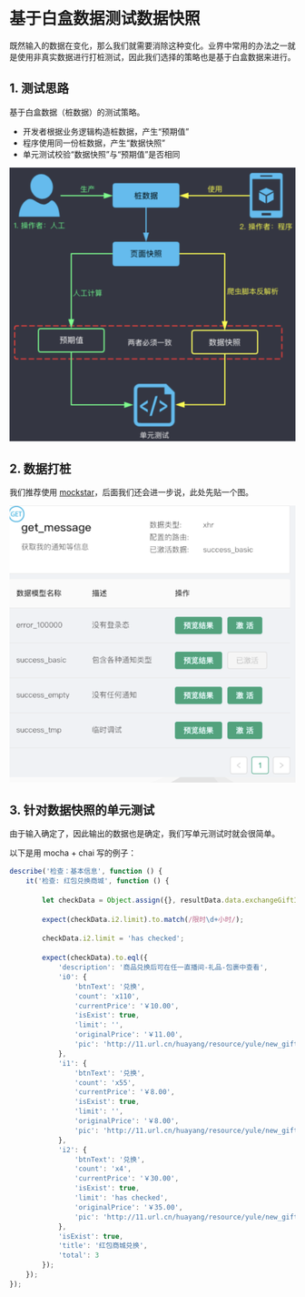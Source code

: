 # 基于白盒数据测试数据快照

既然输入的数据在变化，那么我们就需要消除这种变化。业界中常用的办法之一就是使用非真实数据进行打桩测试，因此我们选择的策略也是基于白盒数据来进行。

## 1. 测试思路

基于白盒数据（桩数据）的测试策略。

- 开发者根据业务逻辑构造桩数据，产生“预期值”
- 程序使用同一份桩数据，产生“数据快照”
- 单元测试校验“数据快照”与“预期值”是否相同

![](../images/main-concepts/test-by-mock-solution.png)

## 2. 数据打桩

我们推荐使用 [mockstar](https://github.com/mockstarjs/mockstar)，后面我们还会进一步说，此处先贴一个图。

![](../images/main-concepts/test-by-mock-mockstar.png)


## 3. 针对数据快照的单元测试

由于输入确定了，因此输出的数据也是确定，我们写单元测试时就会很简单。

以下是用 mocha + chai 写的例子：

```javascript
describe('检查：基本信息', function () {
    it('检查: 红包兑换商城', function () {

        let checkData = Object.assign({}, resultData.data.exchangeGiftInfo);

        expect(checkData.i2.limit).to.match(/限时\d+小时/);

        checkData.i2.limit = 'has checked';

        expect(checkData).to.eql({
            'description': '商品兑换后可在任一直播间-礼品-包裹中查看',
            'i0': {
                'btnText': '兑换',
                'count': 'x110',
                'currentPrice': '￥10.00',
                'isExist': true,
                'limit': '',
                'originalPrice': '￥11.00',
                'pic': 'http://11.url.cn/huayang/resource/yule/new_gift/ilivenew/memeda91.png'
            },
            'i1': {
                'btnText': '兑换',
                'count': 'x55',
                'currentPrice': '￥8.00',
                'isExist': true,
                'limit': '',
                'originalPrice': '￥8.00',
                'pic': 'http://11.url.cn/huayang/resource/yule/new_gift/ilivenew/ainio91.png'
            },
            'i2': {
                'btnText': '兑换',
                'count': 'x4',
                'currentPrice': '￥30.00',
                'isExist': true,
                'limit': 'has checked',
                'originalPrice': '￥35.00',
                'pic': 'http://11.url.cn/huayang/resource/yule/new_gift/ilivenew/xianhua91.png'
            },
            'isExist': true,
            'title': '红包商城兑换',
            'total': 3
        });
    });
});
```